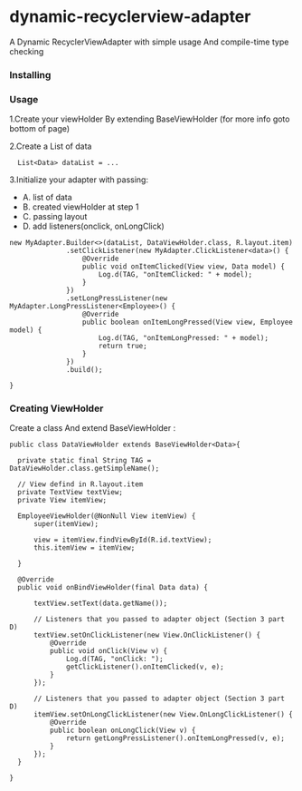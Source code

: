 # dynamic-recyclerview-adapter
A Dynamic RecyclerViewAdapter with simple usage And compile-time type checking



### Installing


### Usage

1.Create your viewHolder By extending BaseViewHolder (for more info goto bottom of page)

2.Create a List of data
```
  List<Data> dataList = ...
  ```
  
3.Initialize your adapter with passing:
  * A. list of data 
  * B. created viewHolder at step 1
  * C. passing layout
  * D. add listeners(onclick, onLongClick)
  
  
  ```
new MyAdapter.Builder<>(dataList, DataViewHolder.class, R.layout.item)
                .setClickListener(new MyAdapter.ClickListener<data>() {
                    @Override
                    public void onItemClicked(View view, Data model) {
                        Log.d(TAG, "onItemClicked: " + model);
                    }
                })
                .setLongPressListener(new MyAdapter.LongPressListener<Employee>() {
                    @Override
                    public boolean onItemLongPressed(View view, Employee model) {
                        Log.d(TAG, "onItemLongPressed: " + model);
                        return true;
                    }
                })
                .build();
  
  }
  ```
  
  ### Creating ViewHolder
  
  Create a class And extend BaseViewHolder<Model> :
  
  
  ```
  public class DataViewHolder extends BaseViewHolder<Data>{

    private static final String TAG = DataViewHolder.class.getSimpleName();

    // View defind in R.layout.item
    private TextView textView;
    private View itemView;

    EmployeeViewHolder(@NonNull View itemView) {
        super(itemView);

        view = itemView.findViewById(R.id.textView);
        this.itemView = itemView;

    }

    @Override
    public void onBindViewHolder(final Data data) {

        textView.setText(data.getName());

        // Listeners that you passed to adapter object (Section 3 part D)
        textView.setOnClickListener(new View.OnClickListener() {
            @Override
            public void onClick(View v) {
                Log.d(TAG, "onClick: ");
                getClickListener().onItemClicked(v, e);
            }
        });
        
        // Listeners that you passed to adapter object (Section 3 part D)
        itemView.setOnLongClickListener(new View.OnLongClickListener() {
            @Override
            public boolean onLongClick(View v) {
                return getLongPressListener().onItemLongPressed(v, e);
            }
        });
    }

}

  ```

